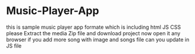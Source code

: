 # Music-Player-App
this is sample music player app formate which is including html JS CSS
please Extract the media Zip file and download project 
now open it any browser 
if you add more song with image and songs file can you update in JS file
